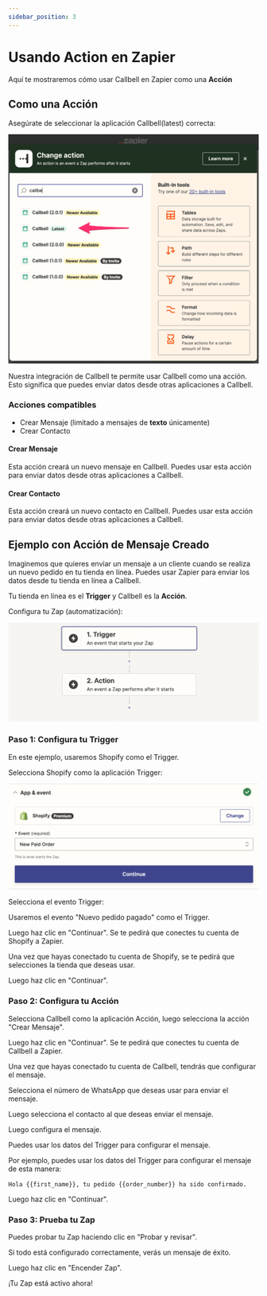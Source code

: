 ```yaml
---
sidebar_position: 3
---
```


# Usando Action en Zapier

Aquí te mostraremos cómo usar Callbell en Zapier como una **Acción**

## Como una Acción

Asegúrate de seleccionar la aplicación Callbell(latest) correcta:

![Integración de Callbell](../assets/select-action.png)

Nuestra integración de Callbell te permite usar Callbell como una acción. Esto significa que puedes enviar datos desde otras aplicaciones a Callbell.

### Acciones compatibles

- Crear Mensaje (limitado a mensajes de **texto** únicamente)
- Crear Contacto

#### Crear Mensaje

Esta acción creará un nuevo mensaje en Callbell.
Puedes usar esta acción para enviar datos desde otras aplicaciones a Callbell.

#### Crear Contacto

Esta acción creará un nuevo contacto en Callbell.
Puedes usar esta acción para enviar datos desde otras aplicaciones a Callbell.

## Ejemplo con Acción de Mensaje Creado

Imaginemos que quieres enviar un mensaje a un cliente cuando se realiza un nuevo pedido en tu tienda en línea. Puedes usar Zapier para enviar los datos desde tu tienda en línea a Callbell.

Tu tienda en línea es el **Trigger** y Callbell es la **Acción**.

Configura tu Zap (automatización):

![Trigger y Acción de Zapier](../assets/trigger+action.png)

### Paso 1: Configura tu Trigger

En este ejemplo, usaremos Shopify como el Trigger.

Selecciona Shopify como la aplicación Trigger:

![Trigger de Shopify](../assets/select-shopify.png)

Selecciona el evento Trigger:

Usaremos el evento "Nuevo pedido pagado" como el Trigger.

Luego haz clic en "Continuar". Se te pedirá que conectes tu cuenta de Shopify a Zapier.

Una vez que hayas conectado tu cuenta de Shopify, se te pedirá que selecciones la tienda que deseas usar.

Luego haz clic en "Continuar".

### Paso 2: Configura tu Acción

Selecciona Callbell como la aplicación Acción, luego selecciona la acción "Crear Mensaje".

Luego haz clic en "Continuar". Se te pedirá que conectes tu cuenta de Callbell a Zapier.

Una vez que hayas conectado tu cuenta de Callbell, tendrás que configurar el mensaje.

Selecciona el número de WhatsApp que deseas usar para enviar el mensaje.

Luego selecciona el contacto al que deseas enviar el mensaje.

Luego configura el mensaje.

Puedes usar los datos del Trigger para configurar el mensaje.

Por ejemplo, puedes usar los datos del Trigger para configurar el mensaje de esta manera:

```
Hola {{first_name}}, tu pedido {{order_number}} ha sido confirmado.
```

Luego haz clic en "Continuar".

### Paso 3: Prueba tu Zap

Puedes probar tu Zap haciendo clic en "Probar y revisar".

Si todo está configurado correctamente, verás un mensaje de éxito.

Luego haz clic en "Encender Zap".

¡Tu Zap está activo ahora!